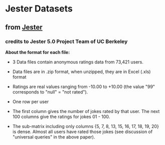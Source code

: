 # Jester Datasets

## from [Jester](http://eigentaste.berkeley.edu/dataset/)

### credits to Jester 5.0 Project Team of UC Berkeley

**About the format for each file:**

- 3 Data files contain anonymous ratings data from 73,421 users.

- Data files are in .zip format, when unzipped, they are in Excel (.xls) format

- Ratings are real values ranging from -10.00 to +10.00 (the value "99" corresponds to "null" = "not rated").

- One row per user

- The first column gives the number of jokes rated by that user. The next 100 columns give the ratings for jokes 01 - 100.

- The sub-matrix including only columns {5, 7, 8, 13, 15, 16, 17, 18, 19, 20} is dense. Almost all users have rated those jokes (see discussion of "universal queries" in the above paper).

